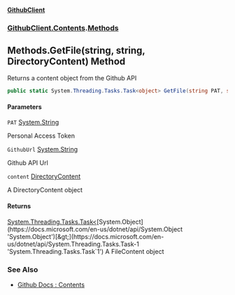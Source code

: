 #### [GithubClient](index 'index')
### [GithubClient.Contents](GithubClient.Contents 'GithubClient.Contents').[Methods](GithubClient.Contents.Methods 'GithubClient.Contents.Methods')

## Methods.GetFile(string, string, DirectoryContent) Method

Returns a content object from the Github API

```csharp
public static System.Threading.Tasks.Task<object> GetFile(string PAT, string GithubUrl, GithubClient.Models.DirectoryContent content);
```
#### Parameters

<a name='GithubClient.Contents.Methods.GetFile(string,string,GithubClient.Models.DirectoryContent).PAT'></a>

`PAT` [System.String](https://docs.microsoft.com/en-us/dotnet/api/System.String 'System.String')

Personal Access Token

<a name='GithubClient.Contents.Methods.GetFile(string,string,GithubClient.Models.DirectoryContent).GithubUrl'></a>

`GithubUrl` [System.String](https://docs.microsoft.com/en-us/dotnet/api/System.String 'System.String')

Github API Url

<a name='GithubClient.Contents.Methods.GetFile(string,string,GithubClient.Models.DirectoryContent).content'></a>

`content` [DirectoryContent](GithubClient.Models.DirectoryContent 'GithubClient.Models.DirectoryContent')

A DirectoryContent object

#### Returns
[System.Threading.Tasks.Task&lt;](https://docs.microsoft.com/en-us/dotnet/api/System.Threading.Tasks.Task-1 'System.Threading.Tasks.Task`1')[System.Object](https://docs.microsoft.com/en-us/dotnet/api/System.Object 'System.Object')[&gt;](https://docs.microsoft.com/en-us/dotnet/api/System.Threading.Tasks.Task-1 'System.Threading.Tasks.Task`1')
A FileContent object

### See Also
- [Github Docs : Contents](https://docs.github.com/en/rest/repos/contents#get-repository-content 'https://docs.github.com/en/rest/repos/contents#get-repository-content')